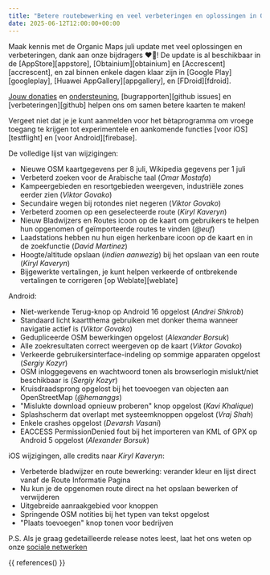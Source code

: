 ```yaml
---
title: "Betere routebewerking en veel verbeteringen en oplossingen in Organic Maps juli 2025 update"
date: 2025-06-12T12:00:00+00:00
---
```


Maak kennis met de Organic Maps juli update met veel oplossingen en verbeteringen, dank aan onze bijdragers ❤️💪! De update is al beschikbaar in de [AppStore][appstore], [Obtainium][obtainium] en [Accrescent][accrescent], en zal binnen enkele dagen klaar zijn in [Google Play][googleplay], [Huawei AppGallery][appgallery], en [FDroid][fdroid].

[Jouw donaties](@/donate/index.nl.md) en [ondersteuning](@/contribute/index.nl.md), [bugrapporten][github issues] en [verbeteringen][github] helpen ons om samen betere kaarten te maken!

Vergeet niet dat je je kunt aanmelden voor het bètaprogramma om vroege toegang te krijgen tot experimentele en aankomende functies [voor iOS][testflight] en [voor Android][firebase].

De volledige lijst van wijzigingen:
- Nieuwe OSM kaartgegevens per 8 juli, Wikipedia gegevens per 1 juli
- Verbeterd zoeken voor de Arabische taal (_Omar Mostafa_)
- Kampeergebieden en resortgebieden weergeven, industriële zones eerder zien (_Viktor Govako_)
- Secundaire wegen bij rotondes niet negeren (_Viktor Govako_)
- Verbeterd zoomen op een geselecteerde route (_Kiryl Kaveryn_)
- Nieuw Bladwijzers en Routes icoon op de kaart om gebruikers te helpen hun opgenomen of geïmporteerde routes te vinden (_@euf_)
- Laadstations hebben nu hun eigen herkenbare icoon op de kaart en in de zoekfunctie (_David Martinez_)
- Hoogte/altitude opslaan (_indien aanwezig_) bij het opslaan van een route (_Kiryl Kaveryn_)
- Bijgewerkte vertalingen, je kunt helpen verkeerde of ontbrekende vertalingen te corrigeren [op Weblate][weblate]

Android:
- Niet-werkende Terug-knop op Android 16 opgelost (_Andrei Shkrob_)
- Standaard licht kaartthema gebruiken met donker thema wanneer navigatie actief is (_Viktor Govako_)
- Gedupliceerde OSM bewerkingen opgelost (_Alexander Borsuk_)
- Alle zoekresultaten correct weergeven op de kaart (_Viktor Govako_)
- Verkeerde gebruikersinterface-indeling op sommige apparaten opgelost (_Sergiy Kozyr_)
- OSM inloggegevens en wachtwoord tonen als browserlogin mislukt/niet beschikbaar is (_Sergiy Kozyr_)
- Kruisdraadsprong opgelost bij het toevoegen van objecten aan OpenStreetMap (_@hemanggs_)
- "Mislukte download opnieuw proberen" knop opgelost (_Kavi Khalique_)
- Splashscherm dat overlapt met systeemknoppen opgelost (_Vraj Shah_)
- Enkele crashes opgelost (_Devarsh Vasani_)
- EACCESS PermissionDenied fout bij het importeren van KML of GPX op Android 5 opgelost (_Alexander Borsuk_)

iOS wijzigingen, alle credits naar _Kiryl Kaveryn_:
- Verbeterde bladwijzer en route bewerking: verander kleur en lijst direct vanaf de Route Informatie Pagina
- Nu kun je de opgenomen route direct na het opslaan bewerken of verwijderen
- Uitgebreide aanraakgebied voor knoppen
- Springende OSM notities bij het typen van tekst opgelost
- "Plaats toevoegen" knop tonen voor bedrijven

P.S. Als je graag gedetailleerde release notes leest, laat het ons weten op onze [sociale netwerken](/#community)

{{ references() }}
